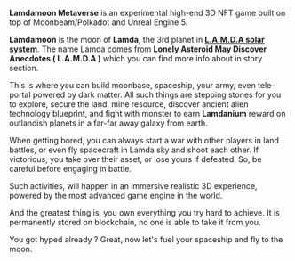 **Lamdamoon Metaverse** is an experimental high-end 3D NFT game built on top of Moonbeam/Polkadot and Unreal Engine 5.

**Lamdamoon** is the moon of **Lamda**, the 3rd planet in **[L.A.M.D.A solar system](https://lamdamoon.xyz/#solar-system)**. The name Lamda comes from **Lonely Asteroid May Discover Anecdotes ( L.A.M.D.A )** which you can find more info about in story section.

This is where you can build moonbase, spaceship, your army, even tele-portal powered by dark matter. All such things are stepping stones for you to explore, secure the land, mine resource, discover ancient alien technology blueprint, and fight with monster to earn **Lamdanium** reward on outlandish planets in a far-far away galaxy from earth.

When getting bored, you can always start a war with other players in land battles, or even fly spacecraft in Lamda sky and shoot each other. If victorious, you take over their asset, or lose yours if defeated. So, be careful before engaging in battle.

Such activities, will happen in an immersive realistic 3D experience, powered by the most advanced game engine in the world.

And the greatest thing is, you own everything you try hard to achieve. It is permanently stored on blockchain, no one is able to take it from you.

You got hyped already ? Great, now let's fuel your spaceship and fly to the moon.
